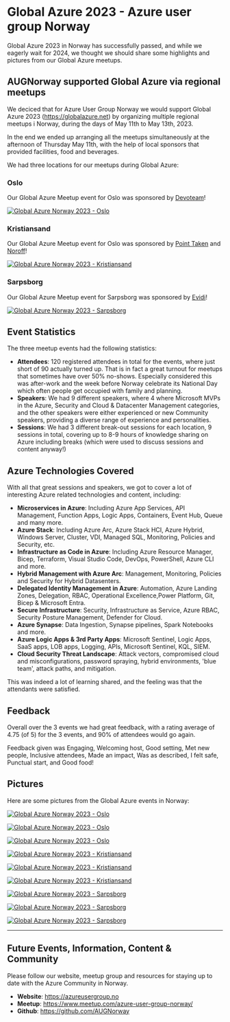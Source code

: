 # Global Azure 2023 - Azure user group Norway

Global Azure 2023 in Norway has successfully passed, and while we eagerly wait for 2024, we thought we should share some highlights and pictures from our Global Azure meetups.
## AUGNorway supported Global Azure via regional meetups

We deciced that for Azure User Group Norway we would support Global Azure 2023 (https://globalazure.net) by organizing multiple regional meetups i Norway, during the days of May 11th to May 13th, 2023.

In the end we ended up arranging all the meetups simultaneously at the afternoon of Thursday May 11th, with the help of local sponsors that provided facilities, food and beverages.

We had three locations for our meetups during Global Azure:

### Oslo

Our Global Azure Meetup event for Oslo was sponsored by [Devoteam](https://www.devoteam.no/)!

[![Global Azure Norway 2023 - Oslo](globalazure_augnorway_2023_oslo.jpg "Event information")](https://www.meetup.com/azure-user-group-norway/events/292412875/)

### Kristiansand

Our Global Azure Meetup event for Oslo was sponsored by [Point Taken](https://www.pointtaken.no/) and [Noroff](https://www.noroff.no/)!

[![Global Azure Norway 2023 - Kristiansand](globalazure_augnorway_2023_kristiansand.jpg "Event information")](https://www.meetup.com/azure-user-group-norway/events/292412943/)

### Sarpsborg

Our Global Azure Meetup event for Sarpsborg was sponsored by [Evidi](https://www.evidi.no/)!

[![Global Azure Norway 2023 - Sarpsborg](globalazure_augnorway_2023_sarpsborg.jpg "Event information")](https://www.meetup.com/azure-user-group-norway/events/292403541/)

## Event Statistics

The three meetup events had the following statistics:

* **Attendees**: 120 registered attendees in total for the events, where just short of 90 actually turned up. That is in fact a great turnout for meetups that sometimes have over 50% no-shows. Especially considered this was after-work and the week before Norway celebrate its National Day which often people get occupied with family and planning.
* **Speakers**: We had 9 different speakers, where 4 where Microsoft MVPs in the Azure, Security and Cloud & Datacenter Management categories, and the other speakers were either experienced or new Community speakers, providing a diverse range of experience and personalities.
* **Sessions**: We had 3 different break-out sessions for each location, 9 sessions in total, covering up to 8-9 hours of knowledge sharing on Azure including breaks (which were used to discuss sessions and content anyway!)

## Azure Technologies Covered

With all that great sessions and speakers, we got to cover a lot of interesting Azure related technologies and content, including:

* **Microservices in Azure**: Including Azure App Services, API Management, Function Apps, Logic Apps, Containers, Event Hub, Queue and many more.
* **Azure Stack**: Including Azure Arc, Azure Stack HCI, Azure Hybrid, Windows Server, Cluster, VDI, Managed SQL, Monitoring, Policies and Security, etc.
* **Infrastructure as Code in Azure**: Including Azure Resource Manager, Bicep, Terraform, Visual Studio Code, DevOps, PowerShell, Azure CLI and more.
* **Hybrid Management with Azure Arc**: Management, Monitoring, Policies and Security for Hybrid Datasenters.
* **Delegated Identity Management in Azure**: Automation, Azure Landing Zones, Delegation, RBAC, Operational Excellence,Power Platform, Git, Bicep & Microsoft Entra.
* **Secure Infrastructure**: Security, Infrastructure as Service, Azure RBAC, Security Posture Management, Defender for Cloud.
* **Azure Synapse**: Data Ingestion, Synapse pipelines, Spark Notebooks and more.
* **Azure Logic Apps & 3rd Party Apps**: Microsoft Sentinel, Logic Apps, SaaS apps, LOB apps, Logging, APIs, Microsoft Sentinel, KQL, SIEM.
* **Cloud Security Threat Landscape**: Attack vectors, compromised cloud and misconfigurations, password spraying, hybrid environments, 'blue team', attack paths, and mitigation.

This was indeed a lot of learning shared, and the feeling was that the attendants were satisfied.

## Feedback

Overall over the 3 events we had great feedback, with a rating average of 4.75 (of 5) for the 3 events, and 90% of attendees would go again.

Feedback given was Engaging, Welcoming host, Good setting, Met new people, Inclusive attendees, Made an impact, Was as described, I felt safe, Punctual start, and Good food!

## Pictures

Here are some pictures from the Global Azure events in Norway:

[![Global Azure Norway 2023 - Oslo](globalazure_augnorway_2023_oslo_session1.jpeg "Manish Periwal")](https://www.meetup.com/azure-user-group-norway/events/292412875/)

[![Global Azure Norway 2023 - Oslo](globalazure_augnorway_2023_oslo_session2.jpeg "Puneet Vijwani")](https://www.meetup.com/azure-user-group-norway/events/292412875/)

[![Global Azure Norway 2023 - Oslo](globalazure_augnorway_2023_oslo_session3.jpeg "Karim El-Melhaoui")](https://www.meetup.com/azure-user-group-norway/events/292412875/)

[![Global Azure Norway 2023 - Kristiansand](globalazure_augnorway_2023_kristiansand_session1.jpg "Anders Eide")](https://www.meetup.com/azure-user-group-norway/events/292412943/)

[![Global Azure Norway 2023 - Kristiansand](globalazure_augnorway_2023_kristiansand_session2.jpg "Julian Rasmussen")](https://www.meetup.com/azure-user-group-norway/events/292412943/)

[![Global Azure Norway 2023 - Kristiansand](globalazure_augnorway_2023_kristiansand_session3.jpg "Jonny Hjortland")](https://www.meetup.com/azure-user-group-norway/events/292412943/)

[![Global Azure Norway 2023 - Sarpsborg](globalazure_augnorway_2023_sarpsborg_session1.jpg "Calle Vaele")](https://www.meetup.com/azure-user-group-norway/events/292403541/)

[![Global Azure Norway 2023 - Sarpsborg](globalazure_augnorway_2023_sarpsborg_session2.jpg "Jan-Tore Pedersen")](https://www.meetup.com/azure-user-group-norway/events/292403541/)

[![Global Azure Norway 2023 - Sarpsborg](globalazure_augnorway_2023_sarpsborg_session3.jpg "Jan Vidar Elven")](https://www.meetup.com/azure-user-group-norway/events/292403541/)

-------------------------------------------------

## Future Events, Information, Content & Community

Please follow our website, meetup group and resources for staying up to date with the Azure Community in Norway.

* **Website**: https://azureusergroup.no
* **Meetup**: https://www.meetup.com/azure-user-group-norway/
* **Github**: https://github.com/AUGNorway